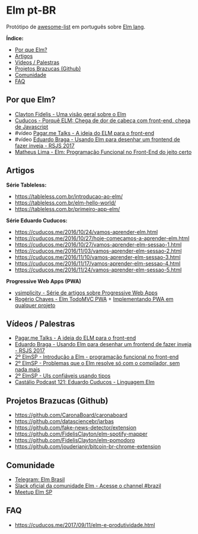 # Elm pt-BR

Protótipo de [awesome-list](https://github.com/sindresorhus/awesome) em português sobre [Elm lang](http://elm-lang.org/).

**Índice:**

- [Por que Elm?](#por-que-elm)
- [Artigos](#artigos)
- [Vídeos / Palestras](#vídeos--palestras)
- [Projetos Brazucas (Github)](#projetos-brazucas-github)
- [Comunidade](#comunidade)
- [FAQ](#faq)


## Por que Elm?

- [Clayton Fidelis - Uma visão geral sobre o Elm](https://medium.com/@fidelisclayton/uma-vis%C3%A3o-geral-sobre-o-elm-b8c65e1aa074)
- [Cuducos - Porquê ELM: Chega de dor de cabeça com front-end, chega de Javascript](https://cuducos.me/2016/09/17/porque-elm.html)
- #vídeo [Pagar.me Talks - A ideia do ELM para o front-end](https://www.youtube.com/watch?v=obdgL5zOjxg)
- #vídeo [Eduardo Braga - Usando Elm para desenhar um frontend de fazer inveja - RSJS 2017](https://www.youtube.com/watch?v=1conZd12GzQ)
- [Matheus Lima - Elm: Programação Funcional no Front-End do jeito certo](https://medium.com/tableless/elm-programa%C3%A7%C3%A3o-funcional-no-front-end-do-jeito-certo-f08424bcd84d)


## Artigos

**Série Tableless:**

- https://tableless.com.br/introducao-ao-elm/
- https://tableless.com.br/elm-hello-world/
- https://tableless.com.br/primeiro-app-elm/

**Série Eduardo Cuducos:**

- https://cuducos.me/2016/10/24/vamos-aprender-elm.html
- https://cuducos.me/2016/10/27/hoje-comecamos-a-aprender-elm.html
- https://cuducos.me/2016/10/27/vamos-aprender-elm-sessao-1.html
- https://cuducos.me/2016/11/03/vamos-aprender-elm-sessao-2.html
- https://cuducos.me/2016/11/10/vamos-aprender-elm-sessao-3.html
- https://cuducos.me/2016/11/17/vamos-aprender-elm-sessao-4.html
- https://cuducos.me/2016/11/24/vamos-aprender-elm-sessao-5.html

**Progressive Web Apps (PWA)**

- [ysimplicity - Série de artigos sobre Progressive Web Apps](https://turbolinks.ysimplicity.io/pwa.html)
- [Rogério Chaves - Elm TodoMVC PWA](https://github.com/rogeriochaves/elm-todomvc-pwa) + [Implementando PWA em qualquer projeto](https://speakerdeck.com/rogeriochaves/implementando-pwa-em-qualquer-projeto)

## Vídeos / Palestras

- [Pagar.me Talks - A ideia do ELM para o front-end](https://www.youtube.com/watch?v=obdgL5zOjxg)
- [Eduardo Braga - Usando Elm para desenhar um frontend de fazer inveja - RSJS 2017](https://www.youtube.com/watch?v=1conZd12GzQ)
- [2º ElmSP - Introdução a Elm - programação funcional no front-end](https://www.youtube.com/watch?v=-muLScFUftE)
- [2º ElmSP - Problemas que o Elm resolve só com o compilador, sem nada mais](https://www.youtube.com/watch?v=5fsaFkQRAyA)
- [2º ElmSP - UIs confiáveis usando tipos](https://www.youtube.com/watch?v=cNdfK57smzQ)
- [Castálio Podcast 121: Eduardo Cuducos - Linguagem Elm](https://www.youtube.com/watch?v=rq37oZvUuNw)


## Projetos Brazucas (Github)

- https://github.com/CaronaBoard/caronaboard
- https://github.com/datasciencebr/jarbas
- https://github.com/fake-news-detector/extension
- https://github.com/FidelisClayton/elm-spotify-mapper
- https://github.com/FidelisClayton/elm-pomodoro
- https://github.com/jouderianjr/bitcoin-br-chrome-extension


## Comunidade
- [Telegram: Elm Brasil](https://telegram.me/elmbrasil)
- [Slack oficial da comunidade Elm - Acesse o channel #brazil](https://elmlang.herokuapp.com/)
- [Meetup Elm SP](https://www.meetup.com/pt-BR/Elm-sp)


## FAQ

- https://cuducos.me/2017/09/11/elm-e-produtividade.html
